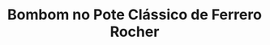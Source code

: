 ---
title: Bombom no Pote Clássico de Ferrero Rocher
description: 
category: Bombons
subcategory: Pote
flavor: Ferrero Rocher
price: 15
---